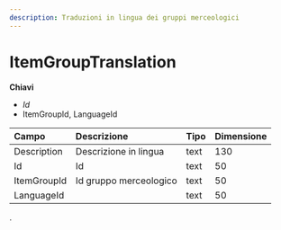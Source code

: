 ```yaml
---
description: Traduzioni in lingua dei gruppi merceologici
---
```


# ItemGroupTranslation

**Chiavi**

* _Id_
* ItemGroupId, LanguageId

| Campo | Descrizione | Tipo | Dimensione |
| :--- | :--- | :--- | :--- |
| Description | Descrizione in lingua | text | 130 |
| Id | Id | text | 50 |
| ItemGroupId | Id gruppo merceologico | text | 50 |
| LanguageId |  | text | 50 |
.